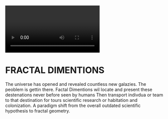 <video>https://drive.google.com/file/d/1ZHeBTjQSEIB7oT3VJiHnhVkAyhpNLshW/view?usp=drivesdk
<img src="https://user-images.githubusercontent.com/73097560/115834477-dbab4500-a447-11eb-908a-139a6edaec5c.gif">
<br>

# FRACTAL DIMENTIONS
The universe has opened and revealed countless new galazies. The peoblem is gettin there.
Factal Dimentions wil locate and present these destenations never before seen by humans
Then transport indivdua or team to that destination for tours scientific research or habitation and colonization.
A paradigm shift from the overall outdated scientific hypothesis to fractal geometry.

